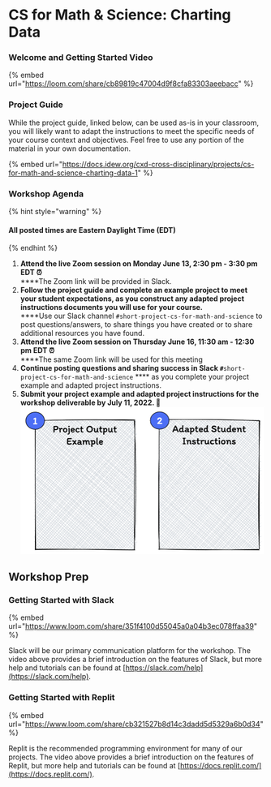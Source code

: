 # CS for Math & Science: Charting Data

### **Welcome and Getting Started Video**

{% embed url="https://loom.com/share/cb89819c47004d9f8cfa83303aeebacc" %}

### **Project Guide**

While the project guide, linked below, can be used as-is in your classroom, you will likely want to adapt the instructions to meet the specific needs of your course context and objectives. Feel free to use any portion of the material in your own documentation.

{% embed url="https://docs.idew.org/cxd-cross-disciplinary/projects/cs-for-math-and-science-charting-data-1" %}

### Workshop Agenda

{% hint style="warning" %}
#### All posted times are Eastern Daylight Time (EDT)
{% endhint %}

1. **Attend the live Zoom session on Monday June 13, 2:30 pm - 3:30 pm** **EDT ⏰**\
   ****The Zoom link will be provided in Slack.
2. **Follow the project guide and complete an example project to meet your student expectations, as you construct any adapted project instructions documents you will use for your course.**\
   ****Use our Slack channel `#short-project-cs-for-math-and-science` to post questions/answers, to share things you have created or to share additional resources you have found.
3. **Attend the live Zoom session on Thursday June 16, 11:30 am - 12:30 pm EDT ⏰**\
   ****The same Zoom link will be used for this meeting
4. **Continue posting questions and sharing success in Slack `#`**`short-project-cs-for-math-and-science` **** as you complete your project example and adapted project instructions.
5. **Submit your project example and adapted project instructions for the workshop deliverable by July 11, 2022.  🎉**\
   ****![](<../.gitbook/assets/image (6) (1).png>)****

## Workshop Prep

### Getting Started with Slack

{% embed url="https://www.loom.com/share/351f4100d55045a0a04b3ec078ffaa39" %}

Slack will be our primary communication platform for the workshop. The video above provides a brief introduction on the features of Slack, but more help and tutorials can be found at [https://slack.com/help](https://slack.com/help).

### Getting Started with Replit

{% embed url="https://www.loom.com/share/cb321527b8d14c3dadd5d5329a6b0d34" %}

Replit is the recommended programming environment for many of our projects. The video above provides a brief introduction on the features of Replit, but more help and tutorials can be found at [https://docs.replit.com/](https://docs.replit.com/).
